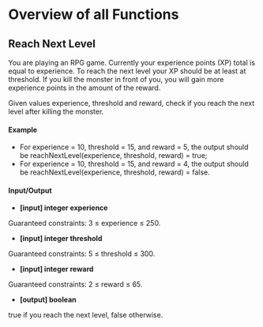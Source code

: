 # Overview of all Functions

## Reach Next Level

You are playing an RPG game. Currently your experience points (XP) total is equal to experience. To reach the next level your XP should be at least at threshold. If you kill the monster in front of you, you will gain more experience points in the amount of the reward.

Given values experience, threshold and reward, check if you reach the next level after killing the monster.

#### Example

* For experience = 10, threshold = 15, and reward = 5, the output should be
  reachNextLevel(experience, threshold, reward) = true;
* For experience = 10, threshold = 15, and reward = 4, the output should be
  reachNextLevel(experience, threshold, reward) = false.
#### Input/Output

* **[input] integer experience**

Guaranteed constraints:
3 ≤ experience ≤ 250.

* **[input] integer threshold**

Guaranteed constraints:
5 ≤ threshold ≤ 300.

* **[input] integer reward**

Guaranteed constraints:
2 ≤ reward ≤ 65.

* **[output] boolean**

true if you reach the next level, false otherwise.